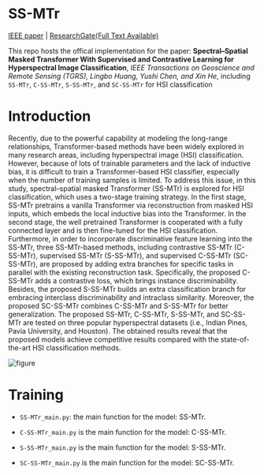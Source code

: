 # SS-MTr

[IEEE paper](https://ieeexplore.ieee.org/document/10106123)  |  [ResearchGate(Full Text Available)](https://www.researchgate.net/publication/370165081_Spectral-Spatial_Masked_Transformer_with_Supervised_and_Contrastive_Learning_for_Hyperspectral_Image_Classification)

This repo hosts the offical implementation for the paper: **Spectral–Spatial Masked Transformer With Supervised and Contrastive Learning for Hyperspectral Image Classification**, *IEEE Transactions on Geoscience and Remote Sensing (TGRS), Lingbo Huang, Yushi Chen, and Xin He*, including `SS-MTr`, `C-SS-MTr`, `S-SS-MTr`, and `SC-SS-MTr` for HSI classification

# Introduction

Recently, due to the powerful capability at modeling the long-range relationships, Transformer-based methods have been widely explored in many research areas, including hyperspectral image (HSI) classification. However, because of lots of trainable parameters and the lack of inductive bias, it is difficult to train a Transformer-based HSI classifier, especially when the number of training samples is limited. To address this issue, in this study, spectral–spatial masked Transformer (SS-MTr) is explored for HSI classification, which uses a two-stage training strategy. In the first stage, SS-MTr pretrains a vanilla Transformer via reconstruction from masked HSI inputs, which embeds the local inductive bias into the Transformer. In the second stage, the well pretrained Transformer is cooperated with a fully connected layer and is then fine-tuned for the HSI classification. Furthermore, in order to incorporate discriminative feature learning into the SS-MTr, three SS-MTr-based methods, including contrastive SS-MTr (C-SS-MTr), supervised SS-MTr (S-SS-MTr), and supervised C-SS-MTr (SC-SS-MTr), are proposed by adding extra branches for specific tasks in parallel with the existing reconstruction task. Specifically, the proposed C-SS-MTr adds a contrastive loss, which brings instance discriminability. Besides, the proposed S-SS-MTr builds an extra classification branch for embracing interclass discriminability and intraclass similarity. Moreover, the proposed SC-SS-MTr combines C-SS-MTr and S-SS-MTr for better generalization. The proposed SS-MTr, C-SS-MTr, S-SS-MTr, and SC-SS-MTr are tested on three popular hyperspectral datasets (i.e., Indian Pines, Pavia University, and Houston). The obtained results reveal that the proposed models achieve competitive results compared with the state-of-the-art HSI classification methods.

![figure](https://github.com/user-attachments/assets/4ad92439-1789-4934-9571-18a6d51512a5)

# Training

- `SS-MTr_main.py`: the main function for the model: SS-MTr.

- `C-SS-MTr_main.py` is the main function for the model: C-SS-MTr.

- `S-SS-MTr_main.py` is the main function for the model: S-SS-MTr.

- `SC-SS-MTr_main.py` is the main function for the model: SC-SS-MTr.
